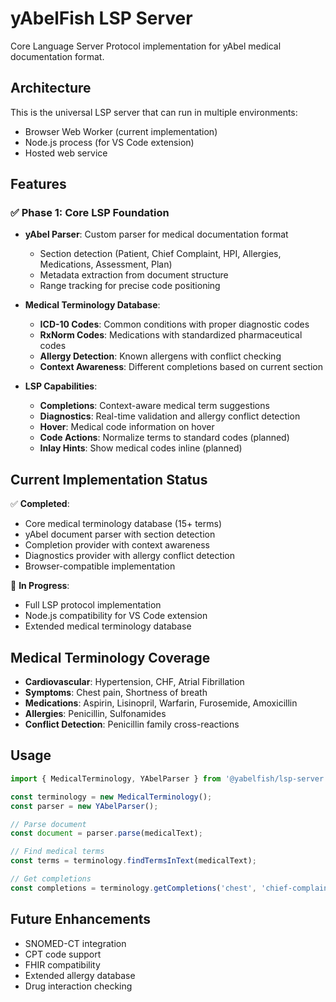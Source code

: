 # yAbelFish LSP Server

Core Language Server Protocol implementation for yAbel medical documentation format.

## Architecture

This is the universal LSP server that can run in multiple environments:
- Browser Web Worker (current implementation)
- Node.js process (for VS Code extension)
- Hosted web service

## Features

### ✅ Phase 1: Core LSP Foundation

- **yAbel Parser**: Custom parser for medical documentation format
  - Section detection (Patient, Chief Complaint, HPI, Allergies, Medications, Assessment, Plan)
  - Metadata extraction from document structure
  - Range tracking for precise code positioning

- **Medical Terminology Database**: 
  - **ICD-10 Codes**: Common conditions with proper diagnostic codes
  - **RxNorm Codes**: Medications with standardized pharmaceutical codes  
  - **Allergy Detection**: Known allergens with conflict checking
  - **Context Awareness**: Different completions based on current section

- **LSP Capabilities**:
  - **Completions**: Context-aware medical term suggestions
  - **Diagnostics**: Real-time validation and allergy conflict detection
  - **Hover**: Medical code information on hover
  - **Code Actions**: Normalize terms to standard codes (planned)
  - **Inlay Hints**: Show medical codes inline (planned)

## Current Implementation Status

✅ **Completed**:
- Core medical terminology database (15+ terms)
- yAbel document parser with section detection
- Completion provider with context awareness
- Diagnostics provider with allergy conflict detection
- Browser-compatible implementation

🚧 **In Progress**:
- Full LSP protocol implementation
- Node.js compatibility for VS Code extension
- Extended medical terminology database

## Medical Terminology Coverage

- **Cardiovascular**: Hypertension, CHF, Atrial Fibrillation
- **Symptoms**: Chest pain, Shortness of breath
- **Medications**: Aspirin, Lisinopril, Warfarin, Furosemide, Amoxicillin
- **Allergies**: Penicillin, Sulfonamides
- **Conflict Detection**: Penicillin family cross-reactions

## Usage

```typescript
import { MedicalTerminology, YAbelParser } from '@yabelfish/lsp-server';

const terminology = new MedicalTerminology();
const parser = new YAbelParser();

// Parse document
const document = parser.parse(medicalText);

// Find medical terms
const terms = terminology.findTermsInText(medicalText);

// Get completions
const completions = terminology.getCompletions('chest', 'chief-complaint');
```

## Future Enhancements

- SNOMED-CT integration
- CPT code support
- FHIR compatibility
- Extended allergy database
- Drug interaction checking